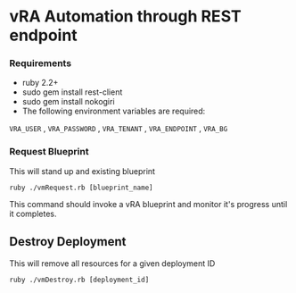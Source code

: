 # vRA Automation through REST endpoint

### Requirements

- ruby 2.2+
- sudo gem install rest-client
- sudo gem install nokogiri
- The following environment variables are required:

`VRA_USER` , `VRA_PASSWORD` , `VRA_TENANT` , `VRA_ENDPOINT` , `VRA_BG`


### Request Blueprint

This will stand up and existing blueprint

`ruby ./vmRequest.rb [blueprint_name]`

This command should invoke a vRA blueprint and monitor
it's progress until it completes.

## Destroy Deployment

This will remove all resources for a given deployment ID

`ruby ./vmDestroy.rb [deployment_id]`